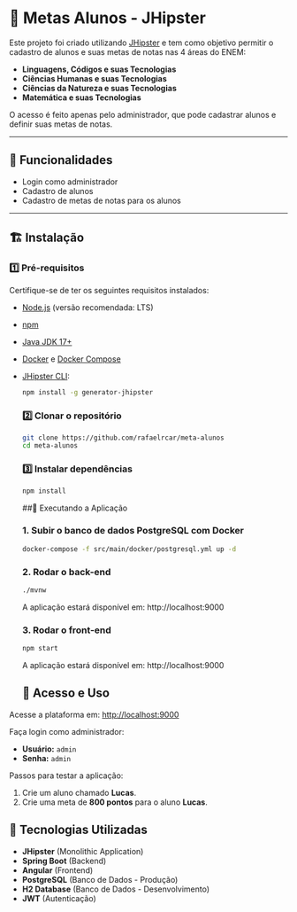 # 📘 Metas Alunos - JHipster

Este projeto foi criado utilizando [JHipster](https://www.jhipster.tech/) e tem como objetivo permitir o cadastro de alunos e suas metas de notas nas 4 áreas do ENEM:

- **Linguagens, Códigos e suas Tecnologias**
- **Ciências Humanas e suas Tecnologias**
- **Ciências da Natureza e suas Tecnologias**
- **Matemática e suas Tecnologias**

O acesso é feito apenas pelo administrador, que pode cadastrar alunos e definir suas metas de notas.

---

## 🚀 Funcionalidades

- Login como administrador
- Cadastro de alunos
- Cadastro de metas de notas para os alunos

---

## 🏗️ Instalação

### 1️⃣ Pré-requisitos

Certifique-se de ter os seguintes requisitos instalados:

- [Node.js](https://nodejs.org/) (versão recomendada: LTS)
- [npm](https://www.npmjs.com/)
- [Java JDK 17+](https://adoptium.net/)
- [Docker](https://www.docker.com/) e [Docker Compose](https://docs.docker.com/compose/)
- [JHipster CLI](https://www.jhipster.tech/):

  ```sh
  npm install -g generator-jhipster
  ```
  ### 2️⃣ Clonar o repositório
  ```sh
  git clone https://github.com/rafaelrcar/meta-alunos
  cd meta-alunos
  ```
  ### 3️⃣ Instalar dependências
  ```sh
  npm install
  ```
  ##🚀 Executando a Aplicação
  ### 1. Subir o banco de dados PostgreSQL com Docker
  ```sh
  docker-compose -f src/main/docker/postgresql.yml up -d
  ```
  ### 2. Rodar o back-end
   ```sh
  ./mvnw 
  ```
   A aplicação estará disponível em: http://localhost:9000
  ### 3. Rodar o front-end
  ```sh
  npm start
  ```
  A aplicação estará disponível em: http://localhost:9000
  ## 🔑 Acesso e Uso

Acesse a plataforma em: [http://localhost:9000](http://localhost:9000)  

Faça login como administrador:  
- **Usuário:** `admin`
- **Senha:** `admin`

Passos para testar a aplicação:
1. Crie um aluno chamado **Lucas**.
2. Crie uma meta de **800 pontos** para o aluno **Lucas**.

## 📌 Tecnologias Utilizadas

- **JHipster** (Monolithic Application)
- **Spring Boot** (Backend)
- **Angular** (Frontend)
- **PostgreSQL** (Banco de Dados - Produção)
- **H2 Database** (Banco de Dados - Desenvolvimento)
- **JWT** (Autenticação)
